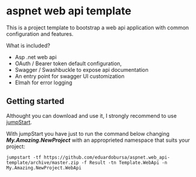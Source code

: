 # aspnet web api template
This is a project template to bootstrap a web api application with common configuration and features.

What is included?
- Asp .net web api
- OAuth / Bearer token default configuration, 
- Swagger / Swashbuckle to expose api documentation
 - An entry point for swagger UI customization
- Elmah for error logging

## Getting started
Althought you can download and use it, I strongly recommend to use [jumpStart](https://github.com/giacomelli/jumpstart).

With jumpStart you have just to run the command below changing ***My.Amazing.NewProject*** with an approprieted namespace that suits your project:

```shell
jumpstart -tf https://github.com/eduardobursa/aspnet.web_api-template/archive/master.zip -f Result -tn Template.WebApi -n My.Amazing.NewProject.WebApi
```
